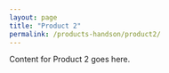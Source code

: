 ```yaml
---
layout: page
title: "Product 2"
permalink: /products-handson/product2/
---
```

Content for Product 2 goes here.